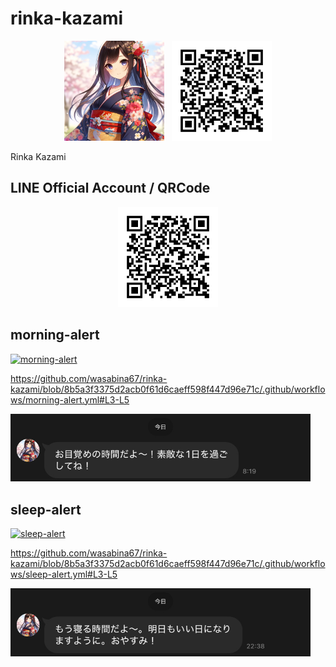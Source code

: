 # rinka-kazami

<div align="center">
  <img src="images/logo.png" width="160">&nbsp;&nbsp;
  <img src="images/620zeqon.png" width="160">
</div>

Rinka Kazami

## LINE Official Account / QRCode

<div align="center">
  <img src="images/620zeqon.png" width="160">
</div>

## morning-alert

[![morning-alert](https://github.com/wasabina67/rinka-kazami/actions/workflows/morning-alert.yml/badge.svg)](https://github.com/wasabina67/rinka-kazami/actions/workflows/morning-alert.yml)

https://github.com/wasabina67/rinka-kazami/blob/8b5a3f3375d2acb0f61d6caeff598f447d96e71c/.github/workflows/morning-alert.yml#L3-L5

<img src="images/example-1.jpg" width=480>

## sleep-alert

[![sleep-alert](https://github.com/wasabina67/rinka-kazami/actions/workflows/sleep-alert.yml/badge.svg)](https://github.com/wasabina67/rinka-kazami/actions/workflows/sleep-alert.yml)

https://github.com/wasabina67/rinka-kazami/blob/8b5a3f3375d2acb0f61d6caeff598f447d96e71c/.github/workflows/sleep-alert.yml#L3-L5

<img src="images/example-2.jpg" width=480>
